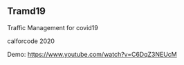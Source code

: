 Tramd19
---------
Traffic Management for covid19

calforcode 2020

Demo: https://www.youtube.com/watch?v=C6DqZ3NEUcM
